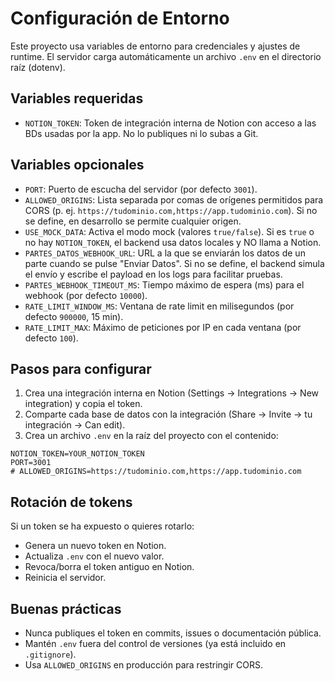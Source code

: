 # Configuración de Entorno

Este proyecto usa variables de entorno para credenciales y ajustes de runtime. El servidor carga automáticamente un archivo `.env` en el directorio raíz (dotenv).

## Variables requeridas

- `NOTION_TOKEN`: Token de integración interna de Notion con acceso a las BDs usadas por la app. No lo publiques ni lo subas a Git.

## Variables opcionales

- `PORT`: Puerto de escucha del servidor (por defecto `3001`).
- `ALLOWED_ORIGINS`: Lista separada por comas de orígenes permitidos para CORS (p. ej. `https://tudominio.com,https://app.tudominio.com`). Si no se define, en desarrollo se permite cualquier origen.
- `USE_MOCK_DATA`: Activa el modo mock (valores `true/false`). Si es `true` o no hay `NOTION_TOKEN`, el backend usa datos locales y NO llama a Notion.
- `PARTES_DATOS_WEBHOOK_URL`: URL a la que se enviarán los datos de un parte cuando se pulse "Enviar Datos". Si no se define, el backend simula el envío y escribe el payload en los logs para facilitar pruebas.
- `PARTES_WEBHOOK_TIMEOUT_MS`: Tiempo máximo de espera (ms) para el webhook (por defecto `10000`).
- `RATE_LIMIT_WINDOW_MS`: Ventana de rate limit en milisegundos (por defecto `900000`, 15 min).
- `RATE_LIMIT_MAX`: Máximo de peticiones por IP en cada ventana (por defecto `100`).

## Pasos para configurar

1) Crea una integración interna en Notion (Settings → Integrations → New integration) y copia el token.
2) Comparte cada base de datos con la integración (Share → Invite → tu integración → Can edit).
3) Crea un archivo `.env` en la raíz del proyecto con el contenido:

```
NOTION_TOKEN=YOUR_NOTION_TOKEN
PORT=3001
# ALLOWED_ORIGINS=https://tudominio.com,https://app.tudominio.com
```

## Rotación de tokens

Si un token se ha expuesto o quieres rotarlo:
- Genera un nuevo token en Notion.
- Actualiza `.env` con el nuevo valor.
- Revoca/borra el token antiguo en Notion.
- Reinicia el servidor.

## Buenas prácticas

- Nunca publiques el token en commits, issues o documentación pública.
- Mantén `.env` fuera del control de versiones (ya está incluido en `.gitignore`).
- Usa `ALLOWED_ORIGINS` en producción para restringir CORS.

